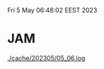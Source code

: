 Fri  5 May 06:48:02 EEST 2023
# JAM
<a href='./cache/202305/05_06.log'>./cache/202305/05_06.log</a>
